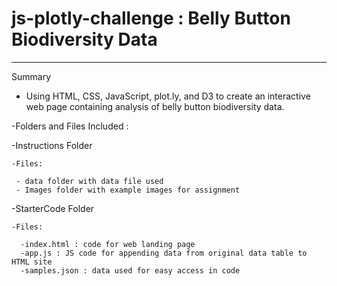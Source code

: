 # js-plotly-challenge : Belly Button Biodiversity Data
-----------------------------
Summary
- Using HTML, CSS, JavaScript, plot.ly, and D3 to create an interactive web page containing analysis of belly button biodiversity data. 

-Folders and Files Included :

  -Instructions Folder
  
    -Files:
    
     - data folder with data file used
     - Images folder with example images for assignment
  -StarterCode Folder
  
    -Files:
    
      -index.html : code for web landing page
      -app.js : JS code for appending data from original data table to HTML site
      -samples.json : data used for easy access in code
    
